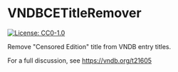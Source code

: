 # VNDBCETitleRemover

[![License: CC0-1.0](https://img.shields.io/badge/License-CC0_1.0-lightgrey.svg)](http://creativecommons.org/publicdomain/zero/1.0/)

Remove "Censored Edition" title from VNDB entry titles.

For a full discussion, see https://vndb.org/t21605
